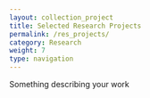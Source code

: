 ```yaml
---
layout: collection_project
title: Selected Research Projects
permalink: /res_projects/
category: Research
weight: 7
type: navigation
---
```

Something describing your work